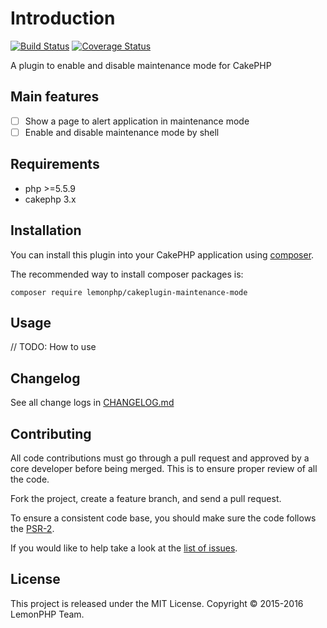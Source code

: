 Introduction
===
[![Build Status](https://travis-ci.org/lemonphp/cakeplugin-maintenance-mode.svg?branch=master)](https://travis-ci.org/lemonphp/cakeplugin-maintenance-mode)
[![Coverage Status](https://coveralls.io/repos/github/lemonphp/cakeplugin-maintenance-mode/badge.svg?branch=master)](https://coveralls.io/github/lemonphp/cakeplugin-maintenance-mode?branch=master)

A plugin to enable and disable maintenance mode for CakePHP

Main features
---
- [ ] Show a page to alert application in maintenance mode
- [ ] Enable and disable maintenance mode by shell

Requirements
---

* php >=5.5.9
* cakephp 3.x

Installation
---
You can install this plugin into your CakePHP application using [composer](http://getcomposer.org).

The recommended way to install composer packages is:

```
composer require lemonphp/cakeplugin-maintenance-mode
```

Usage
---
// TODO: How to use

Changelog
---
See all change logs in [CHANGELOG.md][changelog]

Contributing
---
All code contributions must go through a pull request and approved by
a core developer before being merged. This is to ensure proper review of all the code.

Fork the project, create a feature branch, and send a pull request.

To ensure a consistent code base, you should make sure the code follows the [PSR-2][psr2].

If you would like to help take a look at the [list of issues][issues].

License
---
This project is released under the MIT License.
Copyright © 2015-2016 LemonPHP Team.


[changelog]: https://github.com/lemonphp/cakeplugin-maintenance-mode/blob/master/CHANGELOG.md
[psr2]: https://github.com/php-fig/fig-standards/blob/master/accepted/PSR-2-coding-style-guide.md
[issues]: https://github.com/lemonphp/cakeplugin-maintenance-mode/issues